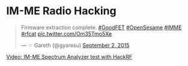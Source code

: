 # IM-ME Radio Hacking

<blockquote class="twitter-tweet" lang="en"><p lang="en" dir="ltr">Firmware extraction complete. &#10;<a href="https://twitter.com/hashtag/GoodFET?src=hash">#GoodFET</a> <a href="https://twitter.com/hashtag/OpenSesame?src=hash">#OpenSesame</a> <a href="https://twitter.com/hashtag/IMME?src=hash">#IMME</a> <a href="https://twitter.com/hashtag/rfcat?src=hash">#rfcat</a> <a href="http://t.co/Om35Tmo5Xe">pic.twitter.com/Om35Tmo5Xe</a></p>&mdash; ☞ Gareth (@gyaresu) <a href="https://twitter.com/gyaresu/status/639114009807949825">September 2, 2015</a></blockquote> <script async src="//platform.twitter.com/widgets.js" charset="utf-8"></script>

[Video: IM-ME Spectrum Analyzer test with HackRF](https://vimeo.com/138114908)
